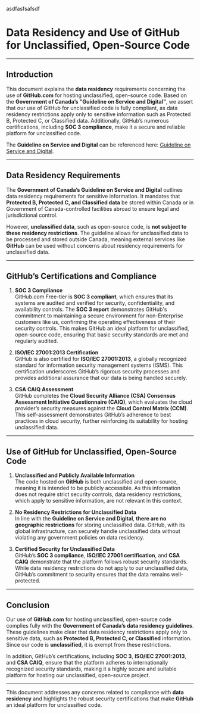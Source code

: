 asdfasfsafsdf

# Data Residency and Use of GitHub for Unclassified, Open-Source Code

---

## Introduction

This document explains the **data residency** requirements concerning the use of **GitHub.com** for hosting unclassified, open-source code. Based on the **Government of Canada’s "Guideline on Service and Digital"**, we assert that our use of GitHub for unclassified code is fully compliant, as data residency restrictions apply only to sensitive information such as Protected B, Protected C, or Classified data. Additionally, GitHub’s numerous certifications, including **SOC 3 compliance**, make it a secure and reliable platform for unclassified code.

The **Guideline on Service and Digital** can be referenced here: [Guideline on Service and Digital](https://www.canada.ca/en/government/system/digital-government/guideline-service-digital.html).

---

## Data Residency Requirements

The **Government of Canada’s Guideline on Service and Digital** outlines data residency requirements for sensitive information. It mandates that **Protected B, Protected C, and Classified data** be stored within Canada or in Government of Canada-controlled facilities abroad to ensure legal and jurisdictional control.

However, **unclassified data**, such as open-source code, is **not subject to these residency restrictions**. The guideline allows for unclassified data to be processed and stored outside Canada, meaning external services like **GitHub** can be used without concerns about residency requirements for unclassified data.

---

## GitHub’s Certifications and Compliance

1. **SOC 3 Compliance**  
   GitHub.com Free-tier is **SOC 3 compliant**, which ensures that its systems are audited and verified for security, confidentiality, and availability controls. The **SOC 3 report** demonstrates GitHub's commitment to maintaining a secure environment for non-Enterprise customers like us, confirming the operating effectiveness of their security controls. This makes GitHub an ideal platform for unclassified, open-source code, ensuring that basic security standards are met and regularly audited.

2. **ISO/IEC 27001:2013 Certification**  
   GitHub is also certified for **ISO/IEC 27001:2013**, a globally recognized standard for information security management systems (ISMS). This certification underscores GitHub’s rigorous security processes and provides additional assurance that our data is being handled securely.

3. **CSA CAIQ Assessment**  
   GitHub completes the **Cloud Security Alliance (CSA) Consensus Assessment Initiative Questionnaire (CAIQ)**, which evaluates the cloud provider’s security measures against the **Cloud Control Matrix (CCM)**. This self-assessment demonstrates GitHub’s adherence to best practices in cloud security, further reinforcing its suitability for hosting unclassified data.

---

## Use of GitHub for Unclassified, Open-Source Code

1. **Unclassified and Publicly Available Information**  
   The code hosted on **GitHub** is both unclassified and open-source, meaning it is intended to be publicly accessible. As this information does not require strict security controls, data residency restrictions, which apply to sensitive information, are not relevant in this context.

2. **No Residency Restrictions for Unclassified Data**  
   In line with the **Guideline on Service and Digital**, **there are no geographic restrictions** for storing unclassified data. GitHub, with its global infrastructure, can securely handle unclassified data without violating any government policies on data residency.

3. **Certified Security for Unclassified Data**  
   GitHub’s **SOC 3 compliance**, **ISO/IEC 27001 certification**, and **CSA CAIQ** demonstrate that the platform follows robust security standards. While data residency restrictions do not apply to our unclassified data, GitHub’s commitment to security ensures that the data remains well-protected.

---

## Conclusion

Our use of **GitHub.com** for hosting unclassified, open-source code complies fully with the **Government of Canada’s data residency guidelines**. These guidelines make clear that data residency restrictions apply only to sensitive data, such as **Protected B, Protected C, or Classified** information. Since our code is **unclassified**, it is exempt from these restrictions.

In addition, GitHub’s certifications, including **SOC 3**, **ISO/IEC 27001:2013**, and **CSA CAIQ**, ensure that the platform adheres to internationally recognized security standards, making it a highly secure and suitable platform for hosting our unclassified, open-source project.

---

This document addresses any concerns related to compliance with **data residency** and highlights the robust security certifications that make **GitHub** an ideal platform for unclassified code.
